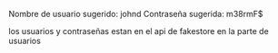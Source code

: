 Nombre de usuario sugerido: johnd 
Contraseña sugerida: m38rmF$

los usuarios y contraseñas estan en el api de fakestore en la parte de usuarios
